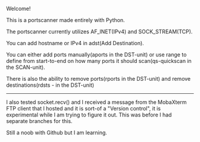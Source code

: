 Welcome!

This is a portscanner made entirely with Python.

The portscanner currently utilizes AF_INET(IPv4) and SOCK_STREAM(TCP).

You can add hostname or IPv4 in adst(Add Destination).

You can either add ports manually(aports in the DST-unit) or use range to define from start-to-end on how many ports it should scan(qs-quickscan in the SCAN-unit).

There is also the ability to remove ports(rports in the DST-unit) and remove destinations(rdsts - in the DST-unit)

----
I also tested socket.recv() and I received a message from the MobaXterm FTP client that I hosted and it is sort-of a "Version control", it is experimental while I am trying to figure it out. This was before I had separate branches for this. 

Still a noob with Github but I am learning.
